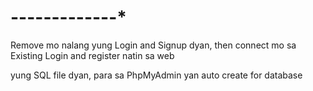 # -------------*

Remove mo nalang yung Login and Signup dyan, then connect mo sa Existing Login and register natin sa web

yung SQL file dyan, para sa PhpMyAdmin yan auto create for database
